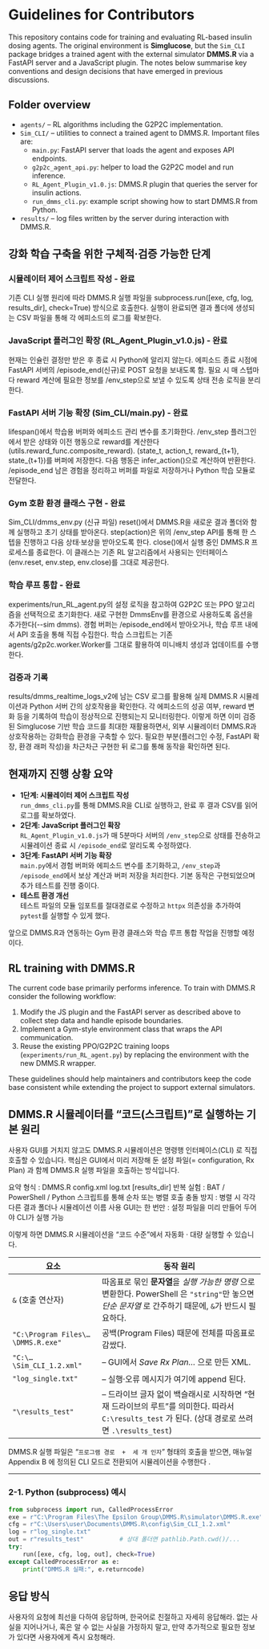 # Guidelines for Contributors

This repository contains code for training and evaluating RL-based insulin dosing agents.
The original environment is **Simglucose**, but the `Sim_CLI` package bridges a trained
agent with the external simulator **DMMS.R** via a FastAPI server and a JavaScript plugin.
The notes below summarise key conventions and design decisions that have emerged in
previous discussions.

## Folder overview

- `agents/` – RL algorithms including the G2P2C implementation.
- `Sim_CLI/` – utilities to connect a trained agent to DMMS.R. Important files are:
  - `main.py`: FastAPI server that loads the agent and exposes API endpoints.
  - `g2p2c_agent_api.py`: helper to load the G2P2C model and run inference.
  - `RL_Agent_Plugin_v1.0.js`: DMMS.R plugin that queries the server for insulin
    actions.
  - `run_dmms_cli.py`: example script showing how to start DMMS.R from Python.
- `results/` – log files written by the server during interaction with DMMS.R.

## 강화 학습 구축을 위한 구체적·검증 가능한 단계

### 시뮬레이터 제어 스크립트 작성 - 완료

기존 CLI 실행 원리에 따라 DMMS.R 실행 파일을 subprocess.run([exe, cfg, log, results_dir], check=True) 방식으로 호출한다.
실행이 완료되면 결과 폴더에 생성되는 CSV 파일을 통해 각 에피소드의 로그를 확보한다.

### JavaScript 플러그인 확장 (RL_Agent_Plugin_v1.0.js) - 완료

현재는 인슐린 결정만 받은 후 종료 시 Python에 알리지 않는다.
에피소드 종료 시점에 FastAPI 서버의 /episode_end(신규)로 POST 요청을 보내도록 함.
필요 시 매 스텝마다 reward 계산에 필요한 정보를 /env_step으로 보낼 수 있도록 상태 전송 로직을 분리한다.

### FastAPI 서버 기능 확장 (Sim_CLI/main.py) - 완료

lifespan()에서 학습용 버퍼와 에피소드 관리 변수를 초기화한다.
/env_step
플러그인에서 받은 상태와 이전 행동으로 reward를 계산한다(utils.reward_func.composite_reward).
(state_t, action_t, reward_{t+1}, state_{t+1})를 버퍼에 저장한다.
다음 행동은 infer_action()으로 계산하여 반환한다.
/episode_end
남은 경험을 정리하고 버퍼를 파일로 저장하거나 Python 학습 모듈로 전달한다.

### Gym 호환 환경 클래스 구현 - 완료 

Sim_CLI/dmms_env.py (신규 파일)
reset()에서 DMMS.R을 새로운 결과 폴더와 함께 실행하고 초기 상태를 받아온다.
step(action)은 위의 /env_step API를 통해 한 스텝을 진행하고 다음 상태·보상을 받아오도록 한다.
close()에서 실행 중인 DMMS.R 프로세스를 종료한다.
이 클래스는 기존 RL 알고리즘에서 사용되는 인터페이스(env.reset, env.step, env.close)를 그대로 제공한다.

### 학습 루프 통합 - 완료 

experiments/run_RL_agent.py의 설정 로직을 참고하여 G2P2C 또는 PPO 알고리즘을 선택적으로 초기화한다.
새로 구현한 DmmsEnv를 환경으로 사용하도록 옵션을 추가한다(--sim dmms).
경험 버퍼는 /episode_end에서 받아오거나, 학습 루프 내에서 API 호출을 통해 직접 수집한다.
학습 스크립트는 기존 agents/g2p2c.worker.Worker를 그대로 활용하여 미니배치 생성과 업데이트를 수행한다.

### 검증과 기록

results/dmms_realtime_logs_v2에 남는 CSV 로그를 활용해 실제 DMMS.R 시뮬레이션과 Python 서버 간의 상호작용을 확인한다.
각 에피소드의 성공 여부, reward 변화 등을 기록하여 학습이 정상적으로 진행되는지 모니터링한다.
이렇게 하면 이미 검증된 Simglucose 기반 학습 코드를 최대한 재활용하면서, 외부 시뮬레이터 DMMS.R과 상호작용하는 강화학습 환경을 구축할 수 있다. 필요한 부분(플러그인 수정, FastAPI 확장, 환경 래퍼 작성)을 차근차근 구현한 뒤 로그를 통해 동작을 확인하면 된다.

## 현재까지 진행 상황 요약

- **1단계: 시뮬레이터 제어 스크립트 작성**  
  `run_dmms_cli.py`를 통해 DMMS.R을 CLI로 실행하고, 완료 후 결과 CSV를 읽어 로그를 확보하였다.
- **2단계: JavaScript 플러그인 확장**  
  `RL_Agent_Plugin_v1.0.js`가 매 5분마다 서버의 `/env_step`으로 상태를 전송하고 시뮬레이션 종료 시 `/episode_end`로 알리도록 수정하였다.
- **3단계: FastAPI 서버 기능 확장**  
  `main.py`에서 경험 버퍼와 에피소드 변수를 초기화하고, `/env_step`과 `/episode_end`에서 보상 계산과 버퍼 저장을 처리한다. 기본 동작은 구현되었으며 추가 테스트를 진행 중이다.
- **테스트 환경 개선**  
  테스트 파일의 모듈 임포트를 절대경로로 수정하고 `httpx` 의존성을 추가하여 `pytest`를 실행할 수 있게 했다.

앞으로 DMMS.R과 연동하는 Gym 환경 클래스와 학습 루프 통합 작업을 진행할 예정이다.

## RL training with DMMS.R

The current code base primarily performs inference. To train with DMMS.R
consider the following workflow:

1. Modify the JS plugin and the FastAPI server as described above to collect
   step data and handle episode boundaries.
2. Implement a Gym-style environment class that wraps the API communication.
3. Reuse the existing PPO/G2P2C training loops (`experiments/run_RL_agent.py`)
   by replacing the environment with the new DMMS.R wrapper.

These guidelines should help maintainers and contributors keep the code base
consistent while extending the project to support external simulators.

## DMMS.R 시뮬레이터를 “코드(스크립트)”로 실행하는 기본 원리

사용자 GUI를 거치지 않고도 DMMS.R 시뮬레이션은 명령행 인터페이스(CLI) 로 직접 호출할 수 있습니다.
핵심은 GUI에서 미리 저장해 둔 설정 파일(= configuration, Rx Plan) 과 함께 DMMS.R 실행 파일을 호출하는 방식입니다.

요약
형식 : DMMS.R config.xml log.txt [results_dir]
반복 실험 : BAT / PowerShell / Python 스크립트를 통해 순차 또는 병렬 호출
충돌 방지 : 병렬 시 각각 다른 결과 폴더나 시뮬레이션 이름 사용
GUI는 한 번만 : 설정 파일을 미리 만들어 두어야 CLI가 실행 가능

이렇게 하면 DMMS.R 시뮬레이션을 “코드 수준”에서 자동화 · 대량 실행할 수 있습니다.

| 요소                                | 동작 원리                                                                                                                    |
| --------------------------------- | ------------------------------------------------------------------------------------------------------------------------ |
| `&` (호출 연산자)                      | 따옴표로 묶인 **문자열**을 *실행 가능한 명령* 으로 변환한다. PowerShell 은 `"string"`만 놓으면 *단순 문자열* 로 간주하기 때문에, `&`가 반드시 필요하다.                   |
| `"C:\Program Files\…\DMMS.R.exe"` | 공백(Program Files) 때문에 전체를 따옴표로 감쌌다.                                                                                      |
| `"C:\…\Sim_CLI_1.2.xml"`          | **<config file>** – GUI에서 *Save Rx Plan…* 으로 만든 XML.                                                                     |
| `"log_single.txt"`                | **<log file>** – 실행·오류 메시지가 여기에 append 된다.                                                                               |
| `"\results_test"`                 | **<results dir>** – 드라이브 글자 없이 백슬래시로 시작하면 “현재 드라이브의 루트”를 의미한다. 따라서 `C:\results_test` 가 된다. (상대 경로로 쓰려면 `.\results_test`) |

DMMS.R 실행 파일은 “`프로그램 경로  +  세 개 인자`” 형태의 호출을 받으면, 매뉴얼 Appendix B 에 정의된 CLI 모드로 전환되어 시뮬레이션을 수행한다 .

---

### 2-1. Python (subprocess) 예시

```python
from subprocess import run, CalledProcessError
exe = r"C:\Program Files\The Epsilon Group\DMMS.R\simulator\DMMS.R.exe"
cfg = r"C:\Users\user\Documents\DMMS.R\config\Sim_CLI_1.2.xml"
log = r"log_single.txt"
out = r"results_test"          # 상대 폴더면 pathlib.Path.cwd()/...
try:
    run([exe, cfg, log, out], check=True)
except CalledProcessError as e:
    print("DMMS.R 실패:", e.returncode)
```


## 응답 방식

사용자의 요청에 최선을 다하여 응답하며, 한국어로 친절하고 자세히 응답해라.
없는 사실을 지어나거나, 혹은 알 수 없는 사실을 가정하지 말고, 만약 추가적으로 필요한 정보가 있다면 사용자에게 즉시 요청해라. 
